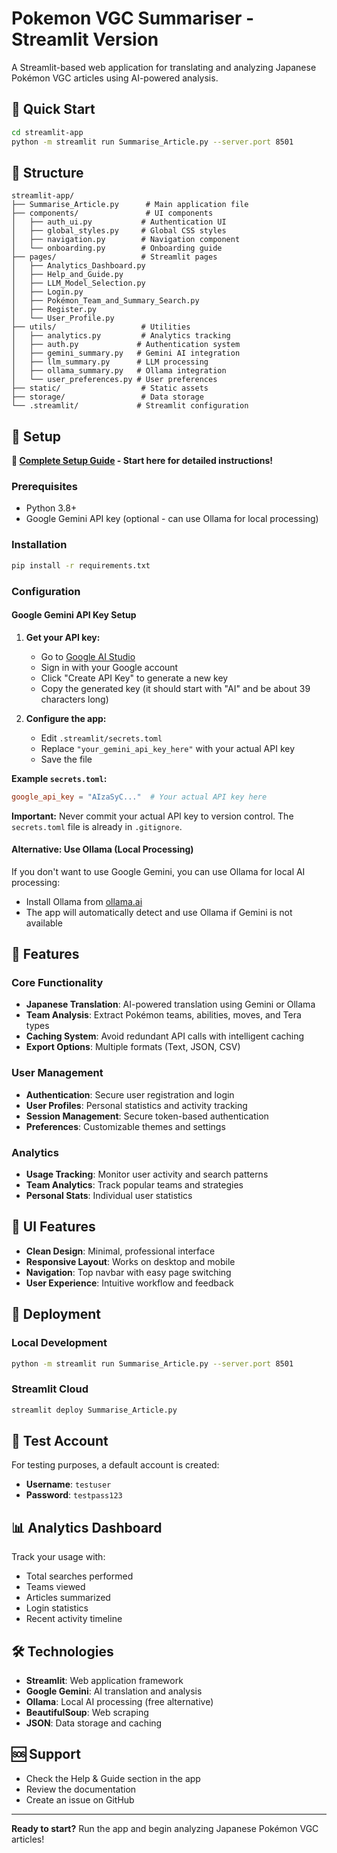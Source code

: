 # Pokemon VGC Summariser - Streamlit Version

A Streamlit-based web application for translating and analyzing Japanese Pokémon VGC articles using AI-powered analysis.

## 🚀 Quick Start

```bash
cd streamlit-app
python -m streamlit run Summarise_Article.py --server.port 8501
```

## 📁 Structure

```
streamlit-app/
├── Summarise_Article.py      # Main application file
├── components/               # UI components
│   ├── auth_ui.py           # Authentication UI
│   ├── global_styles.py     # Global CSS styles
│   ├── navigation.py        # Navigation component
│   └── onboarding.py        # Onboarding guide
├── pages/                   # Streamlit pages
│   ├── Analytics_Dashboard.py
│   ├── Help_and_Guide.py
│   ├── LLM_Model_Selection.py
│   ├── Login.py
│   ├── Pokémon_Team_and_Summary_Search.py
│   ├── Register.py
│   └── User_Profile.py
├── utils/                   # Utilities
│   ├── analytics.py         # Analytics tracking
│   ├── auth.py             # Authentication system
│   ├── gemini_summary.py   # Gemini AI integration
│   ├── llm_summary.py      # LLM processing
│   ├── ollama_summary.py   # Ollama integration
│   └── user_preferences.py # User preferences
├── static/                  # Static assets
├── storage/                 # Data storage
└── .streamlit/             # Streamlit configuration
```

## 🔧 Setup

**📖 [Complete Setup Guide](SETUP.md) - Start here for detailed instructions!**

### Prerequisites
- Python 3.8+
- Google Gemini API key (optional - can use Ollama for local processing)

### Installation
```bash
pip install -r requirements.txt
```

### Configuration

#### Google Gemini API Key Setup

1. **Get your API key:**
   - Go to [Google AI Studio](https://makersuite.google.com/app/apikey)
   - Sign in with your Google account
   - Click "Create API Key" to generate a new key
   - Copy the generated key (it should start with "AI" and be about 39 characters long)

2. **Configure the app:**
   - Edit `.streamlit/secrets.toml`
   - Replace `"your_gemini_api_key_here"` with your actual API key
   - Save the file

**Example `secrets.toml`:**
```toml
google_api_key = "AIzaSyC..."  # Your actual API key here
```

**Important:** Never commit your actual API key to version control. The `secrets.toml` file is already in `.gitignore`.

#### Alternative: Use Ollama (Local Processing)

If you don't want to use Google Gemini, you can use Ollama for local AI processing:
- Install Ollama from [ollama.ai](https://ollama.ai)
- The app will automatically detect and use Ollama if Gemini is not available

## 🎯 Features

### Core Functionality
- **Japanese Translation**: AI-powered translation using Gemini or Ollama
- **Team Analysis**: Extract Pokémon teams, abilities, moves, and Tera types
- **Caching System**: Avoid redundant API calls with intelligent caching
- **Export Options**: Multiple formats (Text, JSON, CSV)

### User Management
- **Authentication**: Secure user registration and login
- **User Profiles**: Personal statistics and activity tracking
- **Session Management**: Secure token-based authentication
- **Preferences**: Customizable themes and settings

### Analytics
- **Usage Tracking**: Monitor user activity and search patterns
- **Team Analytics**: Track popular teams and strategies
- **Personal Stats**: Individual user statistics

## 🎨 UI Features

- **Clean Design**: Minimal, professional interface
- **Responsive Layout**: Works on desktop and mobile
- **Navigation**: Top navbar with easy page switching
- **User Experience**: Intuitive workflow and feedback

## 🚀 Deployment

### Local Development
```bash
python -m streamlit run Summarise_Article.py --server.port 8501
```

### Streamlit Cloud
```bash
streamlit deploy Summarise_Article.py
```

## 🔐 Test Account

For testing purposes, a default account is created:
- **Username**: `testuser`
- **Password**: `testpass123`

## 📊 Analytics Dashboard

Track your usage with:
- Total searches performed
- Teams viewed
- Articles summarized
- Login statistics
- Recent activity timeline

## 🛠️ Technologies

- **Streamlit**: Web application framework
- **Google Gemini**: AI translation and analysis
- **Ollama**: Local AI processing (free alternative)
- **BeautifulSoup**: Web scraping
- **JSON**: Data storage and caching

## 🆘 Support

- Check the Help & Guide section in the app
- Review the documentation
- Create an issue on GitHub

---

**Ready to start?** Run the app and begin analyzing Japanese Pokémon VGC articles! 